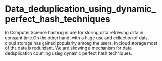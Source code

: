 # Data_deduplication_using_dynamic_perfect_hash_techniques
In Computer Science hashing is use for storing data retrieving data in constant time.On the other hand, with a huge use and collection of data, cloud storage has gained popularity among the users. In cloud storage most of the data is redundant. We are showing a mechanism for data deduplication counting using dynamic perfect hash techniques.
